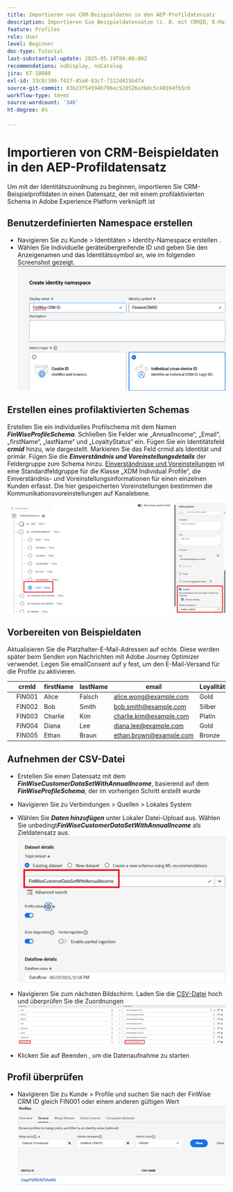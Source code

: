 ```yaml
---
title: Importieren von CRM-Beispieldaten in den AEP-Profildatensatz
description: Importieren Sie Beispieldatensätze (z. B. mit CRMID, E-Mail, Einkommen, Postleitzahl), um zu überprüfen, ob AEP diese Profile anhand freigegebener Kennungen wie ECID korrekt mit anonymen Web-Besuchern verknüpfen kann.
feature: Profiles
role: User
level: Beginner
doc-type: Tutorial
last-substantial-update: 2025-05-19T00:00:00Z
recommendations: noDisplay, noCatalog
jira: KT-18089
exl-id: 33c8c386-f417-45a8-83cf-7312d415b47a
source-git-commit: 83b23f54594b796ec528526a360c5c40164fb5cb
workflow-type: tm+mt
source-wordcount: '346'
ht-degree: 6%

---
```


# Importieren von CRM-Beispieldaten in den AEP-Profildatensatz

Um mit der Identitätszuordnung zu beginnen, importieren Sie CRM-Beispielprofildaten in einen Datensatz, der mit einem profilaktivierten Schema in Adobe Experience Platform verknüpft ist

## Benutzerdefinierten Namespace erstellen

* Navigieren Sie zu Kunde > Identitäten > Identity-Namespace erstellen .
* Wählen Sie Individuelle geräteübergreifende ID und geben Sie den Anzeigenamen und das Identitätssymbol an, wie im folgenden Screenshot gezeigt.
  ![custom-namespace](assets/custom-namespace.png)

## Erstellen eines profilaktivierten Schemas

Erstellen Sie ein individuelles Profilschema mit dem Namen **_FinWiseProfileSchema_**. Schließen Sie Felder wie „AnnualIncome“, „Email“, „firstName“, „lastName“ und „LoyaltyStatus“ ein.
Fügen Sie ein Identitätsfeld **_crmid_** hinzu, wie dargestellt. Markieren Sie das Feld crmid als Identität und primär.
Fügen Sie die _&#x200B;**Einverständnis und Voreinstellungsdetails**&#x200B;_ der Feldergruppe zum Schema hinzu. [Einverständnisse und Voreinstellungen](https://experienceleague.adobe.com/de/docs/experience-platform/xdm/field-groups/profile/consents) ist eine Standardfeldgruppe für die Klasse „XDM Individual Profile“, die Einverständnis- und Voreinstellungsinformationen für einen einzelnen Kunden erfasst. Die hier gespeicherten Voreinstellungen bestimmen die Kommunikationsvoreinstellungen auf Kanalebene.


![profile-schema](assets/finwise-profile-schema.png)

## Vorbereiten von Beispieldaten

Aktualisieren Sie die Platzhalter-E-Mail-Adressen auf echte. Diese werden später beim Senden von Nachrichten mit Adobe Journey Optimizer verwendet. Legen Sie emailConsent auf y fest, um den E-Mail-Versand für die Profile zu aktivieren.

|   | crmId | firstName | lastName | email | Loyalitätsstatus | Postleitzahl | Jahreseinkommen | emailConsent |
|---|--------|-----------|----------|-------------------------|---------------|---------|--------------|--------------|
|   | FIN001 | Alice | Falsch | alice.wong@example.com | Gold | 92128 | 120000 | y |
|   | FIN002 | Bob | Smith | bob.smith@example.com | Silber | 92126 | 85000 | y |
|   | FIN003 | Charlie | Kim | charlie.kim@example.com | Platin | 60614 | 175000 | y |
|   | FIN004 | Diana | Lee | diana.lee@example.com | Gold | 30303 | 98000 | y |
|   | FIN005 | Ethan | Braun | ethan.brown@example.com | Bronze | 75201 | 60000 | y |

## Aufnehmen der CSV-Datei

* Erstellen Sie einen Datensatz mit dem **_FinWiseCustomerDataSetWithAnnualIncome_**, basierend auf dem **_FinWiseProfileSchema_**, der im vorherigen Schritt erstellt wurde

* Navigieren Sie zu Verbindungen > Quellen > Lokales System
* Wählen Sie **_Daten hinzufügen_** unter Lokaler Datei-Upload aus. Wählen Sie unbedingt _&#x200B;**FinWiseCustomerDataSetWithAnnualIncome**&#x200B;_ als Zieldatensatz aus.
  ![ingest-csv](assets/ingest-csv-into-dataset.png)
* Navigieren Sie zum nächsten Bildschirm. Laden Sie die [CSV-Datei](assets/finwise_profiles.csv) hoch und überprüfen Sie die Zuordnungen
  ![Zuordnungen](assets/mappings.png)

* Klicken Sie auf Beenden , um die Datenaufnahme zu starten

## Profil überprüfen

* Navigieren Sie zu Kunde > Profile und suchen Sie nach der FinWise CRM ID gleich FIN001 oder einem anderen gültigen Wert
  ![verify-profile](assets/verify-profiles.png)
